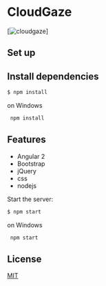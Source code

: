 # CloudGaze
[![cloudgaze]()]

## Set up
## Install dependencies

```bash
$ npm install
```
on Windows

```cmd
 npm install
```

## Features

  * Angular 2
  * Bootstrap
  * jQuery
  * css
  * nodejs

  Start the server:

```bash
$ npm start
```

on Windows

```cmd
 npm start
```

## License

  [MIT](LICENSE)

